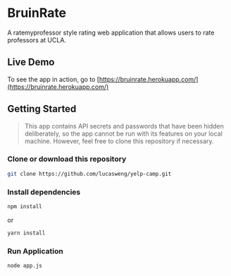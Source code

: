 # BruinRate

A ratemyprofessor style rating web application that allows users to rate professors at UCLA.

## Live Demo

To see the app in action, go to [https://bruinrate.herokuapp.com/](https://bruinrate.herokuapp.com/)

## Getting Started

> This app contains API secrets and passwords that have been hidden deliberately, so the app cannot be run with its features on your local machine. However, feel free to clone this repository if necessary.

### Clone or download this repository

```sh
git clone https://github.com/lucasweng/yelp-camp.git
```

### Install dependencies

```sh
npm install
```

or

```sh
yarn install
```

### Run Application

```sh
node app.js
```

